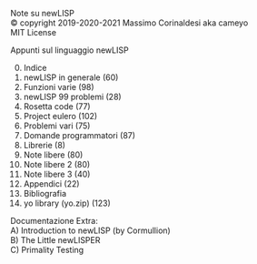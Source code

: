 Note su newLISP  
© copyright 2019-2020-2021 Massimo Corinaldesi aka cameyo  
MIT License  
    
Appunti sul linguaggio newLISP  
  
00) Indice  
01) newLISP in generale (60)  
02) Funzioni varie (98)  
03) newLISP 99 problemi (28)  
04) Rosetta code (77)  
05) Project eulero (102)  
06) Problemi vari (75)  
07) Domande programmatori (87)  
08) Librerie (8)  
09) Note libere (80)  
10) Note libere 2 (80)  
11) Note libere 3 (40)  
12) Appendici (22)  
13) Bibliografia  
99) yo library (yo.zip) (123)  
  
Documentazione Extra:  
A) Introduction to newLISP (by Cormullion)  
B) The Little newLISPER  
C) Primality Testing  


